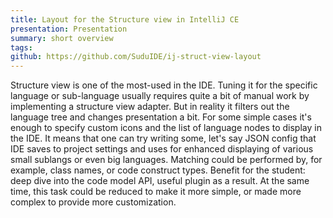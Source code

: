 ```yaml
---
title: Layout for the Structure view in IntelliJ CE
presentation: Presentation
summary: short overview
tags:
github: https://github.com/SuduIDE/ij-struct-view-layout
---
```

Structure view is one of the most-used in the IDE. Tuning it for the specific language or sub-language usually requires quite a bit of manual work by implementing a structure view adapter. But in reality it filters out the language tree and changes presentation a bit. For some simple cases it's enough to specify custom icons and the list of language nodes to display in the IDE. It means that one can try writing some, let's say JSON config that IDE saves to project settings and uses for enhanced displaying of various small sublangs or even big languages. Matching could be performed by, for example, class names, or code construct types. Benefit for the student: deep dive into the code model API, useful plugin as a result. At the same time, this task could be reduced to make it more simple, or made more complex to provide more customization.

